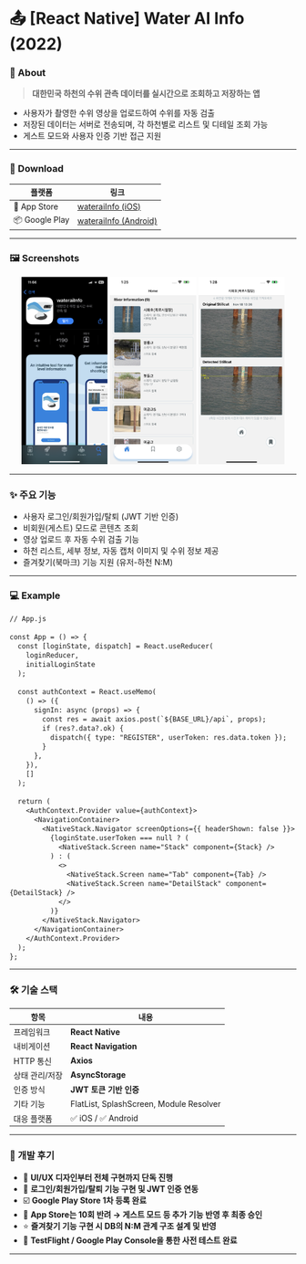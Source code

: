 # 📤 [React Native] Water AI Info (2022)

### 📱 About

> **대한민국 하천의 수위 관측 데이터를 실시간으로 조회하고 저장하는 앱**

- 사용자가 촬영한 수위 영상을 업로드하여 수위를 자동 검출
- 저장된 데이터는 서버로 전송되며, 각 하천별로 리스트 및 디테일 조회 가능
- 게스트 모드와 사용자 인증 기반 접근 지원

---

### 🔗 Download

| 플랫폼         | 링크                                                                                   |
| -------------- | -------------------------------------------------------------------------------------- |
| 🛒 App Store   | [wateraiInfo (iOS)](https://apps.apple.com/kr/app/wateraiinfo/id6444245568)            |
| 📦 Google Play | [wateraiInfo (Android)](https://play.google.com/store/apps/details?id=com.wateraiinfo) |

---

### 🖼 Screenshots

<div align="center">
  <img src="assets/img/appstore.png" width="30%" />
  <img src="assets/img/homescreen.PNG" width="30%" />
  <img src="assets/img/detailscreen.png" width="30%" />
</div>

---

### ✨ 주요 기능

- 사용자 로그인/회원가입/탈퇴 (JWT 기반 인증)
- 비회원(게스트) 모드로 콘텐츠 조회
- 영상 업로드 후 자동 수위 검출 기능
- 하천 리스트, 세부 정보, 자동 캡처 이미지 및 수위 정보 제공
- 즐겨찾기(북마크) 기능 지원 (유저-하천 N:M)

---

### 💻 Example

```tsx
// App.js

const App = () => {
  const [loginState, dispatch] = React.useReducer(
    loginReducer,
    initialLoginState
  );

  const authContext = React.useMemo(
    () => ({
      signIn: async (props) => {
        const res = await axios.post(`${BASE_URL}/api`, props);
        if (res?.data?.ok) {
          dispatch({ type: "REGISTER", userToken: res.data.token });
        }
      },
    }),
    []
  );

  return (
    <AuthContext.Provider value={authContext}>
      <NavigationContainer>
        <NativeStack.Navigator screenOptions={{ headerShown: false }}>
          {loginState.userToken === null ? (
            <NativeStack.Screen name="Stack" component={Stack} />
          ) : (
            <>
              <NativeStack.Screen name="Tab" component={Tab} />
              <NativeStack.Screen name="DetailStack" component={DetailStack} />
            </>
          )}
        </NativeStack.Navigator>
      </NavigationContainer>
    </AuthContext.Provider>
  );
};
```

---

### 🛠️ 기술 스택

| 항목           | 내용                                    |
| -------------- | --------------------------------------- |
| 프레임워크     | **React Native**                        |
| 내비게이션     | **React Navigation**                    |
| HTTP 통신      | **Axios**                               |
| 상태 관리/저장 | **AsyncStorage**                        |
| 인증 방식      | **JWT 토큰 기반 인증**                  |
| 기타 기능      | FlatList, SplashScreen, Module Resolver |
| 대응 플랫폼    | ✅ iOS / ✅ Android                     |

---

### 🧱 개발 후기

- 🎨 **UI/UX 디자인부터 전체 구현까지 단독 진행**
- 🔐 **로그인/회원가입/탈퇴 기능 구현 및 JWT 인증 연동**
- ☑️ **Google Play Store 1차 등록 완료**
- 🚫 **App Store는 10회 반려 → 게스트 모드 등 추가 기능 반영 후 최종 승인**
- ⭐ **즐겨찾기 기능 구현 시 DB의 N:M 관계 구조 설계 및 반영**
- 🧪 **TestFlight / Google Play Console을 통한 사전 테스트 완료**

---
